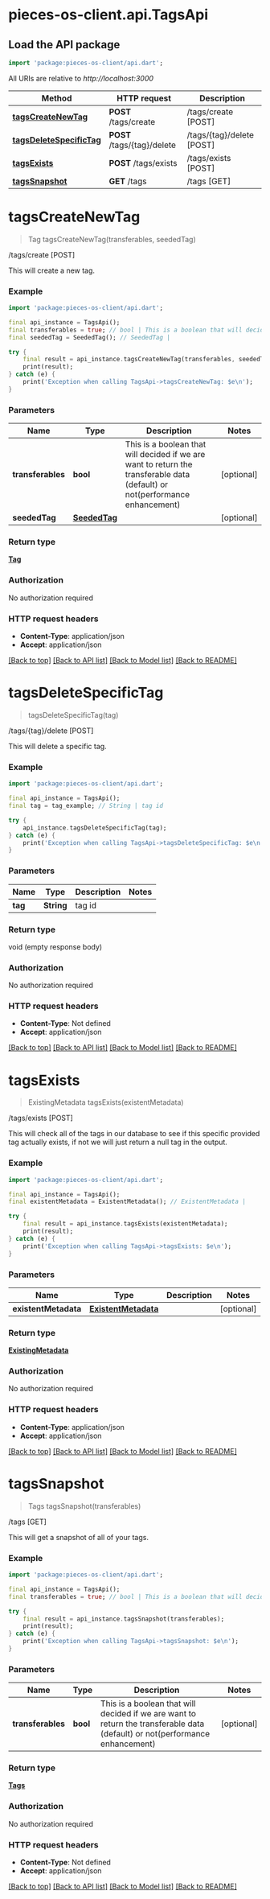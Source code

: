 # pieces-os-client.api.TagsApi

## Load the API package
```dart
import 'package:pieces-os-client/api.dart';
```

All URIs are relative to *http://localhost:3000*

Method | HTTP request | Description
------------- | ------------- | -------------
[**tagsCreateNewTag**](TagsApi.md#tagscreatenewtag) | **POST** /tags/create | /tags/create [POST]
[**tagsDeleteSpecificTag**](TagsApi.md#tagsdeletespecifictag) | **POST** /tags/{tag}/delete | /tags/{tag}/delete [POST]
[**tagsExists**](TagsApi.md#tagsexists) | **POST** /tags/exists | /tags/exists [POST]
[**tagsSnapshot**](TagsApi.md#tagssnapshot) | **GET** /tags | /tags [GET]


# **tagsCreateNewTag**
> Tag tagsCreateNewTag(transferables, seededTag)

/tags/create [POST]

This will create a new tag.

### Example
```dart
import 'package:pieces-os-client/api.dart';

final api_instance = TagsApi();
final transferables = true; // bool | This is a boolean that will decided if we are want to return the transferable data (default) or not(performance enhancement)
final seededTag = SeededTag(); // SeededTag | 

try {
    final result = api_instance.tagsCreateNewTag(transferables, seededTag);
    print(result);
} catch (e) {
    print('Exception when calling TagsApi->tagsCreateNewTag: $e\n');
}
```

### Parameters

Name | Type | Description  | Notes
------------- | ------------- | ------------- | -------------
 **transferables** | **bool**| This is a boolean that will decided if we are want to return the transferable data (default) or not(performance enhancement) | [optional] 
 **seededTag** | [**SeededTag**](SeededTag.md)|  | [optional] 

### Return type

[**Tag**](Tag.md)

### Authorization

No authorization required

### HTTP request headers

 - **Content-Type**: application/json
 - **Accept**: application/json

[[Back to top]](#) [[Back to API list]](../README.md#documentation-for-api-endpoints) [[Back to Model list]](../README.md#documentation-for-models) [[Back to README]](../README.md)

# **tagsDeleteSpecificTag**
> tagsDeleteSpecificTag(tag)

/tags/{tag}/delete [POST]

This will delete a specific tag.

### Example
```dart
import 'package:pieces-os-client/api.dart';

final api_instance = TagsApi();
final tag = tag_example; // String | tag id

try {
    api_instance.tagsDeleteSpecificTag(tag);
} catch (e) {
    print('Exception when calling TagsApi->tagsDeleteSpecificTag: $e\n');
}
```

### Parameters

Name | Type | Description  | Notes
------------- | ------------- | ------------- | -------------
 **tag** | **String**| tag id | 

### Return type

void (empty response body)

### Authorization

No authorization required

### HTTP request headers

 - **Content-Type**: Not defined
 - **Accept**: application/json

[[Back to top]](#) [[Back to API list]](../README.md#documentation-for-api-endpoints) [[Back to Model list]](../README.md#documentation-for-models) [[Back to README]](../README.md)

# **tagsExists**
> ExistingMetadata tagsExists(existentMetadata)

/tags/exists [POST]

This will check all of the tags in our database to see if this specific provided tag actually exists, if not we will just return a null tag in the output.

### Example
```dart
import 'package:pieces-os-client/api.dart';

final api_instance = TagsApi();
final existentMetadata = ExistentMetadata(); // ExistentMetadata | 

try {
    final result = api_instance.tagsExists(existentMetadata);
    print(result);
} catch (e) {
    print('Exception when calling TagsApi->tagsExists: $e\n');
}
```

### Parameters

Name | Type | Description  | Notes
------------- | ------------- | ------------- | -------------
 **existentMetadata** | [**ExistentMetadata**](ExistentMetadata.md)|  | [optional] 

### Return type

[**ExistingMetadata**](ExistingMetadata.md)

### Authorization

No authorization required

### HTTP request headers

 - **Content-Type**: application/json
 - **Accept**: application/json

[[Back to top]](#) [[Back to API list]](../README.md#documentation-for-api-endpoints) [[Back to Model list]](../README.md#documentation-for-models) [[Back to README]](../README.md)

# **tagsSnapshot**
> Tags tagsSnapshot(transferables)

/tags [GET]

This will get a snapshot of all of your tags.

### Example
```dart
import 'package:pieces-os-client/api.dart';

final api_instance = TagsApi();
final transferables = true; // bool | This is a boolean that will decided if we are want to return the transferable data (default) or not(performance enhancement)

try {
    final result = api_instance.tagsSnapshot(transferables);
    print(result);
} catch (e) {
    print('Exception when calling TagsApi->tagsSnapshot: $e\n');
}
```

### Parameters

Name | Type | Description  | Notes
------------- | ------------- | ------------- | -------------
 **transferables** | **bool**| This is a boolean that will decided if we are want to return the transferable data (default) or not(performance enhancement) | [optional] 

### Return type

[**Tags**](Tags.md)

### Authorization

No authorization required

### HTTP request headers

 - **Content-Type**: Not defined
 - **Accept**: application/json

[[Back to top]](#) [[Back to API list]](../README.md#documentation-for-api-endpoints) [[Back to Model list]](../README.md#documentation-for-models) [[Back to README]](../README.md)

